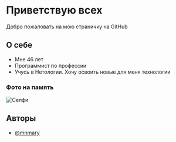
# Приветствую всех

Добро пожаловать на мою страничку на GitHub


## О себе

 - Мне 46 лет
 - Программист по профессии
 - Учусь в Нетологии. Хочу освоить новые для меня технологии
 




### Фото на память

![Селфи](https://w7.pngwing.com/pngs/929/719/png-transparent-world-emoji-day-emoticon-smirk-sticker-emoji-face-smiley-mobile-phones.png)




## Авторы

- [@mnmary](https://www.github.com/mnmary)

